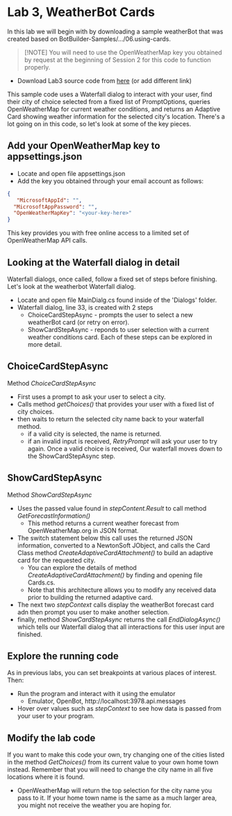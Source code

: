 # Lab 3, WeatherBot Cards
In this lab we will begin with by downloading a sample weatherBot that was created based on BotBuilder-Samples/.../06.using-cards.

> [!NOTE] You will need to use the OpenWeatherMap key you obtained by request at the beginning of Session 2 for this code to function properly.

* Download Lab3 source code from [here](../../Code/Lab3%20Cards%20MVC)   (or add different link)

This sample code uses a Waterfall dialog to interact with your user, find their city of choice selected from a fixed list of PromptOptions, queries OpenWeatherMap for current weather conditions, and returns an Adaptive Card showing weather information for the selected city's location. There's a lot going on in this code, so let's look at some of the key pieces.

## Add your OpenWeatherMap key to appsettings.json
* Locate and open file appsettings.json
* Add the key you obtained through your email account as follows:

```json
{
   "MicrosoftAppId": "",
  "MicrosoftAppPassword": "",
  "OpenWeatherMapKey": "<your-key-here>"
}
```
This key provides you with free online access to a limited set of OpenWeatherMap API calls.

## Looking at the Waterfall dialog in detail
Waterfall dialogs, once called, follow a fixed set of steps before finishing. 
Let's look at the weatherbot Waterfall dialog.
* Locate and open file MainDialg.cs found inside of the 'Dialogs' folder.
* Waterfall dialog, line 33, is created with 2 steps
  - ChoiceCardStepAsync - prompts the user to select a new weatherBot card (or retry on error).
  - ShowCardStepAsync - reponds to user selection with a current weather conditions card.
Each of these steps can be explored in more detail.

## ChoiceCardStepAsync
Method _ChoiceCardStepAsync_ 
* First uses a prompt to ask your user to select a city. 
* Calls method _getChoices()_ that provides your user with a fixed list of city choices.
* then waits to return the selected city name back to your waterfall method.
  - if a valid city is selected, the name is returned.
  - if an invalid input is received, _RetryPrompt_ will ask your user to try again.
 Once a valid choice is received, Our waterfall moves down to the ShowCardStepAsync step.
 
 ## ShowCardStepAsync
 Method _ShowCardStepAsync_
* Uses the passed value found in _stepContent.Result_ to call method _GetForecastInformation()_
  - This method returns a current weather forecast from OpenWeatherMap.org in JSON format.
* The switch statement below this call uses the returned JSON information, converted to a  NewtonSoft JObject, and calls the Card Class method _CreateAdaptiveCardAttachment()_ to build an adaptive card for the requested city.
  - You can explore the details of method _CreateAdaptiveCardAttachment()_ by finding and opening file Cards.cs.
  - Note that this architecture allows you to modify any received data prior to building the returned adaptive card.
* The next two _stepContext_ calls display the weatherBot forecast card adn then prompt you user to make another selection.
* finally, method _ShowCardStepAsync_ returns the call _EndDialogAsync()_ which tells our Waterfall dialog that all interactions for this user input are finished.

## Explore the running code
As in previous labs, you can set breakpoints at various places of interest. Then:
* Run the program and interact with it using the emulator
  - Emulator, OpenBot, http://localhost:3978.api.messages  
* Hover over values such as _stepContext_ to see how data is passed from your user to your program.

## Modify the lab code
If you want to make this code your own, try changing one of the cities listed in the method _GetChoices()_ from its current value to your own home town instead. Remember that you will need to change the city name in all five locations where it is found.
* OpenWeatherMap will return the top selection for the city name you pass to it. If your home town name is the same as a much larger area, you might not receive the weather you are hoping for.


  
